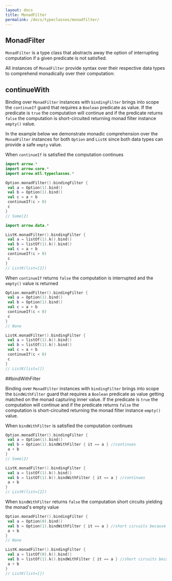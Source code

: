 ```yaml
---
layout: docs
title: MonadFilter
permalink: /docs/typeclasses/monadfilter/
---
```


## MonadFilter

`MonadFilter` is a type class that abstracts away the option of interrupting computation if a given predicate is not satisfied. 

All instances of `MonadFilter` provide syntax over their respective data types to comprehend monadically over their computation:

## continueWith

Binding over `MonadFilter` instances with `bindingFilter` brings into scope the `continueIf` guard that requires a `Boolean` predicate as value. If the predicate is `true` the computation will continue and if the predicate returns `false` the computation is short-circuited returning monad filter instance `empty()` value. 

In the example below we demonstrate monadic comprehension over the `MonadFilter` instances for both `Option` and `ListK` since both data types can provide a safe `empty` value. 

When `continueIf` is satisfied the computation continues

```kotlin
import arrow.*
import arrow.core.*
import arrow.mtl.typeclasses.*

Option.monadFilter().bindingFilter {
 val a = Option(1).bind()
 val b = Option(1).bind()
 val c = a + b
 continueIf(c > 0)
 c
}
// Some(2)
```

```kotlin
import arrow.data.*

ListK.monadFilter().bindingFilter {
 val a = listOf(1).k().bind()
 val b = listOf(1).k().bind()
 val c = a + b
 continueIf(c > 0)
 c
}
// ListK(list=[2])
```

When `continueIf` returns `false` the computation is interrupted and the `empty()` value is returned 

```kotlin
Option.monadFilter().bindingFilter {
 val a = Option(1).bind()
 val b = Option(1).bind()
 val c = a + b
 continueIf(c < 0)
 c
}
// None
```

```kotlin
ListK.monadFilter().bindingFilter {
 val a = listOf(1).k().bind()
 val b = listOf(1).k().bind()
 val c = a + b
 continueIf(c < 0)
 c
}
// ListK(list=[])
```

##bindWithFilter

Binding over `MonadFilter` instances with `bindingFilter` brings into scope the `bindWithFilter` guard that requires a `Boolean` predicate as value getting matched on the monad capturing inner value. If the predicate is `true` the computation will continue and if the predicate returns `false` the computation is short-circuited returning the monad filter instance `empty()` value. 

When `bindWithFilter` is satisfied the computation continues

```kotlin
Option.monadFilter().bindingFilter {
 val a = Option(1).bind()
 val b = Option(1).bindWithFilter { it == a } //continues
 a + b
}
// Some(2)
```

```kotlin
ListK.monadFilter().bindingFilter {
 val a = listOf(1).k().bind()
 val b = listOf(1).k().bindWithFilter { it == a } //continues
 a + b
}
// ListK(list=[2])
```

When `bindWithFilter` returns `false` the computation short circuits yielding the monad's empty value

```kotlin
Option.monadFilter().bindingFilter {
 val a = Option(0).bind()
 val b = Option(1).bindWithFilter { it == a } //short circuits because a is 0
 a + b
}
// None
```

```kotlin
ListK.monadFilter().bindingFilter {
 val a = listOf(0).k().bind()
 val b = listOf(1).k().bindWithFilter { it == a } //short circuits because a is 0
 a + b
}
// ListK(list=[])
```
